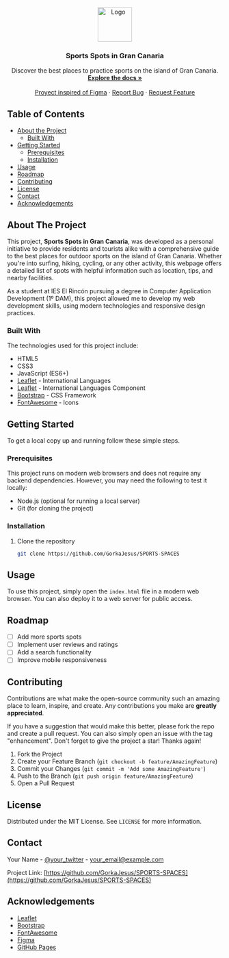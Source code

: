 <!-- PROJECT LOGO -->
<br />
<p align="center">
  <a href="https://github.com/GorkaJesus/SPORTS-SPACES">
    <img src="../myproject//src/assets/img/logo.jpg" alt="Logo" width="80" height="80">
  </a>

  <h3 align="center">Sports Spots in Gran Canaria</h3>

  <p align="center">
    Discover the best places to practice sports on the island of Gran Canaria.
    <br />
    <a href="https://github.com/GorkaJesus/SPORTS-SPACES"><strong>Explore the docs »</strong></a>
    <br />
    <br />
    <a href="https://www.figma.com/community/file/897597577856706975">Proyect inspired of Figma</a>
    ·
    <a href="https://github.com/GorkaJesus/SPORTS-SPACES/issues">Report Bug</a>
    ·
    <a href="https://github.com/GorkaJesus/SPORTS-SPACES/issues">Request Feature</a>
  </p>
</p>

<!-- TABLE OF CONTENTS -->
## Table of Contents

- [About the Project](#about-the-project)
  - [Built With](#built-with)
- [Getting Started](#getting-started)
  - [Prerequisites](#prerequisites)
  - [Installation](#installation)
- [Usage](#usage)
- [Roadmap](#roadmap)
- [Contributing](#contributing)
- [License](#license)
- [Contact](#contact)
- [Acknowledgements](#acknowledgements)

<!-- ABOUT THE PROJECT -->
## About The Project

This project, **Sports Spots in Gran Canaria**, was developed as a personal initiative to provide residents and tourists alike with a comprehensive guide to the best places for outdoor sports on the island of Gran Canaria. Whether you're into surfing, hiking, cycling, or any other activity, this webpage offers a detailed list of spots with helpful information such as location, tips, and nearby facilities.

As a student at IES El Rincón pursuing a degree in Computer Application Development (1º DAM), this project allowed me to develop my web development skills, using modern technologies and responsive design practices. 

### Built With

The technologies used for this project include:

* HTML5
* CSS3
* JavaScript (ES6+)
* [Leaflet](https://github.com/nfreear/leaflet.plugins/) - International Languages
* [Leaflet](https://github.com/tcrurav/react-i18n/) - International Languages Component
* [Bootstrap](https://getbootstrap.com/) - CSS Framework
* [FontAwesome](https://fontawesome.com/) - Icons

<!-- GETTING STARTED -->
## Getting Started

To get a local copy up and running follow these simple steps.

### Prerequisites

This project runs on modern web browsers and does not require any backend dependencies. However, you may need the following to test it locally:

- Node.js (optional for running a local server)
- Git (for cloning the project)

### Installation

1. Clone the repository
   ```sh
   git clone https://github.com/GorkaJesus/SPORTS-SPACES

<!-- USAGE -->
## Usage

To use this project, simply open the `index.html` file in a modern web browser. You can also deploy it to a web server for public access.

<!-- ROADMAP -->
## Roadmap

- [ ] Add more sports spots
- [ ] Implement user reviews and ratings
- [ ] Add a search functionality
- [ ] Improve mobile responsiveness

<!-- CONTRIBUTING -->
## Contributing

Contributions are what make the open-source community such an amazing place to learn, inspire, and create. Any contributions you make are **greatly appreciated**.

If you have a suggestion that would make this better, please fork the repo and create a pull request. You can also simply open an issue with the tag "enhancement".
Don't forget to give the project a star! Thanks again!

1. Fork the Project
2. Create your Feature Branch (`git checkout -b feature/AmazingFeature`)
3. Commit your Changes (`git commit -m 'Add some AmazingFeature'`)
4. Push to the Branch (`git push origin feature/AmazingFeature`)
5. Open a Pull Request

<!-- LICENSE -->
## License

Distributed under the MIT License. See `LICENSE` for more information.

<!-- CONTACT -->
## Contact

Your Name - [@your_twitter](https://twitter.com/your_twitter) - your_email@example.com

Project Link: [https://github.com/GorkaJesus/SPORTS-SPACES](https://github.com/GorkaJesus/SPORTS-SPACES)

<!-- ACKNOWLEDGEMENTS -->
## Acknowledgements

* [Leaflet](https://leafletjs.com/)
* [Bootstrap](https://getbootstrap.com/)
* [FontAwesome](https://fontawesome.com/)
* [Figma](https://www.figma.com/)
* [GitHub Pages](https://pages.github.com/)
